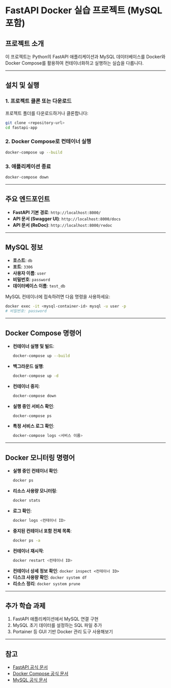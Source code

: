 
# FastAPI Docker 실습 프로젝트 (MySQL 포함)

## 프로젝트 소개
이 프로젝트는 Python의 FastAPI 애플리케이션과 MySQL 데이터베이스를 Docker와 Docker Compose를 활용하여 컨테이너화하고 실행하는 실습을 다룹니다.

---

## 설치 및 실행

### 1. 프로젝트 클론 또는 다운로드
프로젝트 폴더를 다운로드하거나 클론합니다:
```bash
git clone <repository-url>
cd fastapi-app
```

### 2. Docker Compose로 컨테이너 실행
```bash
docker-compose up --build
```

### 3. 애플리케이션 종료
```bash
docker-compose down
```

---

## 주요 엔드포인트

- **FastAPI 기본 경로**: `http://localhost:8000/`
- **API 문서 (Swagger UI)**: `http://localhost:8000/docs`
- **API 문서 (ReDoc)**: `http://localhost:8000/redoc`

---

## MySQL 정보
- **호스트**: `db`
- **포트**: `3306`
- **사용자 이름**: `user`
- **비밀번호**: `password`
- **데이터베이스 이름**: `test_db`

MySQL 컨테이너에 접속하려면 다음 명령을 사용하세요:
```bash
docker exec -it <mysql-container-id> mysql -u user -p
# 비밀번호: password
```

---

## Docker Compose 명령어

- **컨테이너 실행 및 빌드**:
  ```bash
  docker-compose up --build
  ```
- **백그라운드 실행**:
  ```bash
  docker-compose up -d
  ```
- **컨테이너 중지**:
  ```bash
  docker-compose down
  ```
- **실행 중인 서비스 확인**:
  ```bash
  docker-compose ps
  ```
- **특정 서비스 로그 확인**:
  ```bash
  docker-compose logs <서비스 이름>
  ```

---

## Docker 모니터링 명령어

- **실행 중인 컨테이너 확인**:
  ```bash
  docker ps
  ```
- **리소스 사용량 모니터링**:
  ```bash
  docker stats
  ```
- **로그 확인**:
  ```bash
  docker logs <컨테이너 ID>
  ```
- **중지된 컨테이너 포함 전체 목록**:
  ```bash
  docker ps -a
  ```
- **컨테이너 재시작**:
  ```bash
  docker restart <컨테이너 ID>
  ```
- **컨테이너 상세 정보 확인**: `docker inspect <컨테이너 ID>`
- **디스크 사용량 확인**: `docker system df`
- **리소스 정리**: `docker system prune`
---

## 추가 학습 과제
1. FastAPI 애플리케이션에서 MySQL 연결 구현
2. MySQL 초기 데이터를 설정하는 SQL 파일 추가
3. Portainer 등 GUI 기반 Docker 관리 도구 사용해보기

---

## 참고
- [FastAPI 공식 문서](https://fastapi.tiangolo.com/)
- [Docker Compose 공식 문서](https://docs.docker.com/compose/)
- [MySQL 공식 문서](https://dev.mysql.com/doc/)
